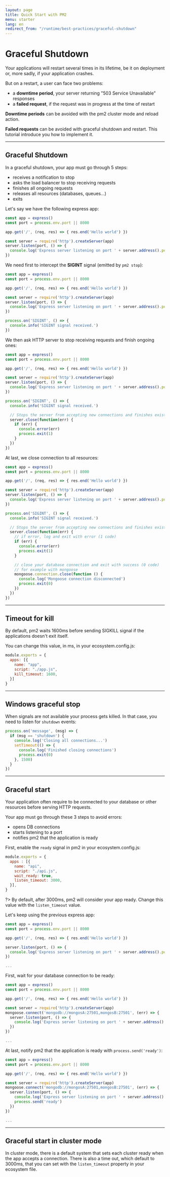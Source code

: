 ```yaml
---
layout: page
title: Quick Start with PM2
menu: starter
lang: en
redirect_from: "/runtime/best-practices/graceful-shutdown"
---
```


# Graceful Shutdown

Your applications will restart several times in its lifetime, be it on deployment or, more sadly, if your application crashes.

But on a restart, a user can face two problems:
- a **downtime period**, your server returning "503 Service Unavailable" responses
- a **failed request**, if the request was in progress at the time of restart

**Downtime periods** can be avoided with the pm2 cluster mode and reload action.

**Failed requests** can be avoided with graceful shutdown and restart. This tutorial introduce you how to implement it.

---

## Graceful Shutdown

In a graceful shutdown, your app must go through 5 steps:

- receives a notification to stop
- asks the load balancer to stop receiving requests
- finishes all ongoing requests
- releases all resources (databases, queues...)
- exits

Let's say we have the following express app:

```javascript
const app = express()
const port = process.env.port || 8000

app.get('/', (req, res) => { res.end('Hello world') })

const server = require('http').createServer(app)
server.listen(port, () => {
  console.log('Express server listening on port ' + server.address().port)
})
```

We need first to intercept the **SIGINT** signal (emitted by `pm2 stop`):

```javascript
const app = express()
const port = process.env.port || 8000

app.get('/', (req, res) => { res.end('Hello world') })

const server = require('http').createServer(app)
server.listen(port, () => {
  console.log('Express server listening on port ' + server.address().port)
})

process.on('SIGINT', () => {
  console.info('SIGINT signal received.')
})
```

We then ask HTTP server to stop receiving requests and finish ongoing ones:

```javascript
const app = express()
const port = process.env.port || 8000

app.get('/', (req, res) => { res.end('Hello world') })

const server = require('http').createServer(app)
server.listen(port, () => {
  console.log('Express server listening on port ' + server.address().port)
})

process.on('SIGINT', () => {
  console.info('SIGINT signal received.')

  // Stops the server from accepting new connections and finishes existing connections.
  server.close(function(err) {
    if (err) {
      console.error(err)
      process.exit(1)
    }
  })
})
```

At last, we close connection to all resources:

```javascript
const app = express()
const port = process.env.port || 8000

app.get('/', (req, res) => { res.end('Hello world') })

const server = require('http').createServer(app)
server.listen(port, () => {
  console.log('Express server listening on port ' + server.address().port)
})

process.on('SIGINT', () => {
  console.info('SIGINT signal received.')

  // Stops the server from accepting new connections and finishes existing connections.
  server.close(function(err) {
    // if error, log and exit with error (1 code)
    if (err) {
      console.error(err)
      process.exit(1)
    }

    // close your database connection and exit with success (0 code)
    // for example with mongoose
    mongoose.connection.close(function () {
      console.log('Mongoose connection disconnected')
      process.exit(0)
    })
  })
})
```

---

## Timeout for kill

By default, pm2 waits 1600ms before sending SIGKILL signal if the applications doesn't exit itself.

You can change this value, in ms, in your ecosystem.config.js:

```javascript
module.exports = {
  apps: [{
    name: "app",
    script: "./app.js",
    kill_timeout: 1600,
  }]
}
```

---

## Windows graceful stop

When signals are not available your process gets killed. In that case, you need to listen for `shutdown` events:

```javascript
process.on('message', (msg) => {
  if (msg == 'shutdown') {
    console.log('Closing all connections...')
    setTimeout(() => {
      console.log('Finished closing connections')
      process.exit(0)
    }, 1500)
  }
})
```

---

## Graceful start

Your application often require to be connected to your database or other resources before serving HTTP requests.

Your app must go through these 3 steps to avoid errors:

- opens DB connections
- starts listening to a port
- notifies pm2 that the application is ready

First, enable the `ready` signal in pm2 in your ecosystem.config.js:
```javascript
module.exports = {
  apps : [{
    name: "api",
    script: "./api.js",
    wait_ready: true,
    listen_timeout: 3000,
  }],
}
```

?> By default, after 3000ms, pm2 will consider your app ready. Change this value with the `listen_timeout` value.

Let's keep using the previous express app:
```javascript
const app = express()
const port = process.env.port || 8000

app.get('/', (req, res) => { res.end('Hello world') })

server.listen(port, () => {
  console.log('Express server listening on port ' + server.address().port)
})

...
```

First, wait for your database connection to be ready:
```javascript
const app = express()
const port = process.env.port || 8000

app.get('/', (req, res) => { res.end('Hello world') })

const server = require('http').createServer(app)
mongoose.connect('mongodb://mongosA:27501,mongosB:27501', (err) => {
  server.listen(port, () => {
    console.log('Express server listening on port ' + server.address().port)
  })
})

...
```

At last, notify pm2 that the application is ready with `process.send('ready')`:

```javascript
const app = express()
const port = process.env.port || 8000

app.get('/', (req, res) => { res.end('Hello world') })

const server = require('http').createServer(app)
mongoose.connect('mongodb://mongosA:27501,mongosB:27501', (err) => {
  server.listen(port, () => {
    console.log('Express server listening on port ' + server.address().port)
    process.send('ready')
  })
})

...
```

---

## Graceful start in cluster mode

In cluster mode, there is a default system that sets each cluster ready when the app accepts a connection. There is also a time out, which default to 3000ms, that you can set with the `listen_timeout` property in your ecosystem file.
